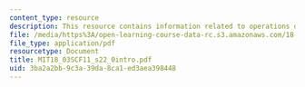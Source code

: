 ```yaml
---
content_type: resource
description: This resource contains information related to operations on fourier series.
file: /media/https%3A/open-learning-course-data-rc.s3.amazonaws.com/18-03sc-differential-equations-fall-2011/3ba2a2bb9c3a39da8ca1ed3aea398448_MIT18_03SCF11_s22_0intro.pdf
file_type: application/pdf
resourcetype: Document
title: MIT18_03SCF11_s22_0intro.pdf
uid: 3ba2a2bb-9c3a-39da-8ca1-ed3aea398448
---
```


